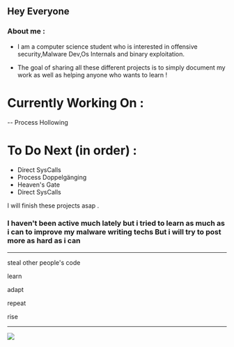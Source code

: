 ## Hey Everyone

### About me : 
- I am a computer science student who is interested in offensive security,Malware Dev,Os Internals and binary exploitation.

- The goal of sharing all these different projects is to simply document my work as well as helping anyone who wants to learn ! 

# Currently Working On : 
-- Process Hollowing

# To Do Next (in order) : 
- Direct SysCalls
- Process Doppelgänging
- Heaven's Gate
- Direct SysCalls

I will finish these projects asap .
### I haven't been active much lately but i tried to learn as much as i can to improve my malware writing techs But i will try to post more as hard as i can


--------------------------------------------------

steal other people's code

learn

adapt

repeat

rise

--------------------------------------------------

![](https://komarev.com/ghpvc/?username=bashcr00k&color=green&style=for-the-badge&label=HACKERS?&base=0)


